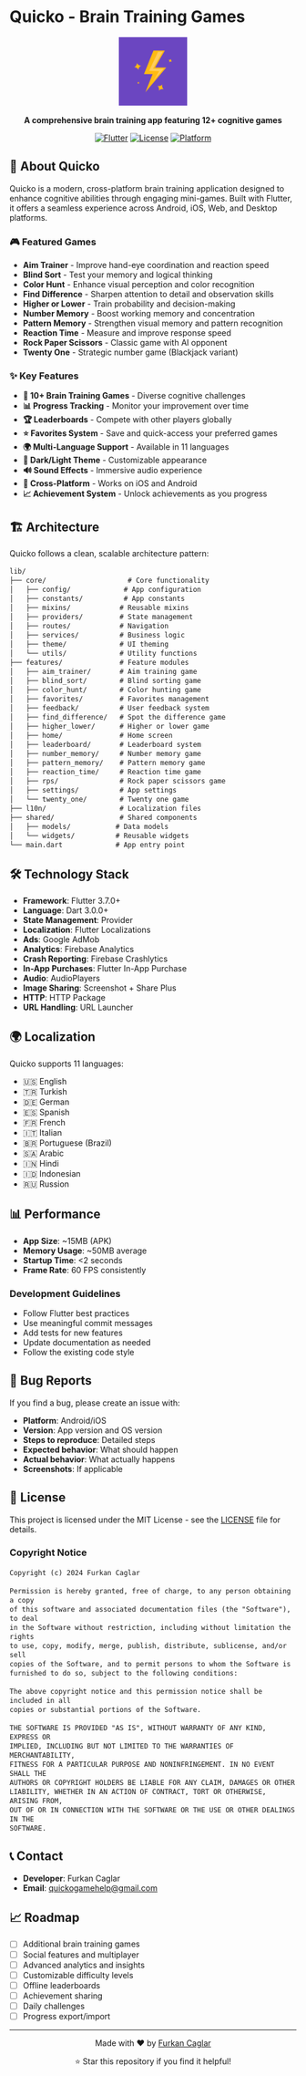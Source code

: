 # Quicko - Brain Training Games

<div align="center">
  <img src="assets/icon/quicko.png" alt="Quicko Logo" width="120" height="120">
  
  **A comprehensive brain training app featuring 12+ cognitive games**
  
  [![Flutter](https://img.shields.io/badge/Flutter-3.7.0+-blue.svg)](https://flutter.dev/)
  [![License](https://img.shields.io/badge/License-MIT-green.svg)](LICENSE)
  [![Platform](https://img.shields.io/badge/Platform-Android%20%7C%20iOS%20%7C%20Web%20%7C%20Desktop-lightgrey.svg)](https://flutter.dev/)
</div>

## 📱 About Quicko

Quicko is a modern, cross-platform brain training application designed to enhance cognitive abilities through engaging mini-games. Built with Flutter, it offers a seamless experience across Android, iOS, Web, and Desktop platforms.

### 🎮 Featured Games

- **Aim Trainer** - Improve hand-eye coordination and reaction speed
- **Blind Sort** - Test your memory and logical thinking
- **Color Hunt** - Enhance visual perception and color recognition
- **Find Difference** - Sharpen attention to detail and observation skills
- **Higher or Lower** - Train probability and decision-making
- **Number Memory** - Boost working memory and concentration
- **Pattern Memory** - Strengthen visual memory and pattern recognition
- **Reaction Time** - Measure and improve response speed
- **Rock Paper Scissors** - Classic game with AI opponent
- **Twenty One** - Strategic number game (Blackjack variant)

### ✨ Key Features

- **🎯 10+ Brain Training Games** - Diverse cognitive challenges
- **📊 Progress Tracking** - Monitor your improvement over time
- **🏆 Leaderboards** - Compete with other players globally
- **⭐ Favorites System** - Save and quick-access your preferred games
- **🌍 Multi-Language Support** - Available in 11 languages
- **🎨 Dark/Light Theme** - Customizable appearance
- **🔊 Sound Effects** - Immersive audio experience
- **📱 Cross-Platform** - Works on iOS and Android
- **📈 Achievement System** - Unlock achievements as you progress


## 🏗️ Architecture

Quicko follows a clean, scalable architecture pattern:

```
lib/
├── core/                    # Core functionality
│   ├── config/             # App configuration
│   ├── constants/          # App constants
│   ├── mixins/            # Reusable mixins
│   ├── providers/         # State management
│   ├── routes/            # Navigation
│   ├── services/          # Business logic
│   ├── theme/             # UI theming
│   └── utils/             # Utility functions
├── features/              # Feature modules
│   ├── aim_trainer/       # Aim training game
│   ├── blind_sort/        # Blind sorting game
│   ├── color_hunt/        # Color hunting game
│   ├── favorites/         # Favorites management
│   ├── feedback/          # User feedback system
│   ├── find_difference/   # Spot the difference game
│   ├── higher_lower/      # Higher or lower game
│   ├── home/              # Home screen
│   ├── leaderboard/       # Leaderboard system
│   ├── number_memory/     # Number memory game
│   ├── pattern_memory/    # Pattern memory game
│   ├── reaction_time/     # Reaction time game
│   ├── rps/               # Rock paper scissors game
│   ├── settings/          # App settings
│   └── twenty_one/        # Twenty one game
├── l10n/                  # Localization files
├── shared/                # Shared components
│   ├── models/           # Data models
│   └── widgets/          # Reusable widgets
└── main.dart             # App entry point
```

## 🛠️ Technology Stack

- **Framework**: Flutter 3.7.0+
- **Language**: Dart 3.0.0+
- **State Management**: Provider
- **Localization**: Flutter Localizations
- **Ads**: Google AdMob
- **Analytics**: Firebase Analytics
- **Crash Reporting**: Firebase Crashlytics
- **In-App Purchases**: Flutter In-App Purchase
- **Audio**: AudioPlayers
- **Image Sharing**: Screenshot + Share Plus
- **HTTP**: HTTP Package
- **URL Handling**: URL Launcher

## 🌍 Localization

Quicko supports 11 languages:

- 🇺🇸 English
- 🇹🇷 Turkish
- 🇩🇪 German
- 🇪🇸 Spanish
- 🇫🇷 French
- 🇮🇹 Italian
- 🇧🇷 Portuguese (Brazil)
- 🇸🇦 Arabic
- 🇮🇳 Hindi
- 🇮🇩 Indonesian
- 🇷🇺 Russion


## 📊 Performance

- **App Size**: ~15MB (APK)
- **Memory Usage**: ~50MB average
- **Startup Time**: <2 seconds
- **Frame Rate**: 60 FPS consistently


### Development Guidelines

- Follow Flutter best practices
- Use meaningful commit messages
- Add tests for new features
- Update documentation as needed
- Follow the existing code style

## 🐛 Bug Reports

If you find a bug, please create an issue with:

- **Platform**: Android/iOS
- **Version**: App version and OS version
- **Steps to reproduce**: Detailed steps
- **Expected behavior**: What should happen
- **Actual behavior**: What actually happens
- **Screenshots**: If applicable

## 📄 License

This project is licensed under the MIT License - see the [LICENSE](LICENSE) file for details.

### Copyright Notice

```
Copyright (c) 2024 Furkan Caglar

Permission is hereby granted, free of charge, to any person obtaining a copy
of this software and associated documentation files (the "Software"), to deal
in the Software without restriction, including without limitation the rights
to use, copy, modify, merge, publish, distribute, sublicense, and/or sell
copies of the Software, and to permit persons to whom the Software is
furnished to do so, subject to the following conditions:

The above copyright notice and this permission notice shall be included in all
copies or substantial portions of the Software.

THE SOFTWARE IS PROVIDED "AS IS", WITHOUT WARRANTY OF ANY KIND, EXPRESS OR
IMPLIED, INCLUDING BUT NOT LIMITED TO THE WARRANTIES OF MERCHANTABILITY,
FITNESS FOR A PARTICULAR PURPOSE AND NONINFRINGEMENT. IN NO EVENT SHALL THE
AUTHORS OR COPYRIGHT HOLDERS BE LIABLE FOR ANY CLAIM, DAMAGES OR OTHER
LIABILITY, WHETHER IN AN ACTION OF CONTRACT, TORT OR OTHERWISE, ARISING FROM,
OUT OF OR IN CONNECTION WITH THE SOFTWARE OR THE USE OR OTHER DEALINGS IN THE
SOFTWARE.
```



## 📞 Contact

- **Developer**: Furkan Caglar
- **Email**: quickogamehelp@gmail.com


## 📈 Roadmap

- [ ] Additional brain training games
- [ ] Social features and multiplayer
- [ ] Advanced analytics and insights
- [ ] Customizable difficulty levels
- [ ] Offline leaderboards
- [ ] Achievement sharing
- [ ] Daily challenges
- [ ] Progress export/import

---

<div align="center">
  <p>Made with ❤️ by <a href="https://github.com/furkanages">Furkan Caglar</a></p>
  <p>⭐ Star this repository if you find it helpful!</p>
</div>
